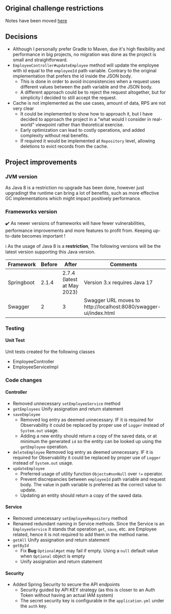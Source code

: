 ## Original challenge restrictions
Notes have been moved [here](./challenge.md)

## Decisions
- Although I personally prefer Gradle to Maven, due it's high flexibility and performance in big projects, no migration was done as the project is small and straightforward.
- `EmployeeController#updateEmployee` method will update the employee with id equal to the `employeeId` path variable. Contrary to the original implementation that prefers the id inside the JSON body.
  - This is done in order to avoid inconsistencies when a request uses different values between the path variable and the JSON body.
  - A different approach could be to reject the request altogether, but for simplicity I decided to still accept the request.
- Cache is not implemented as the use cases, amount of data, RPS are not very clear
  - It could be implemented to show how to approach it, but I have decided to approach the project in a "what would I consider in real-world" viewpoint rather than theoretical exercise.
  - Early optimization can lead to costly operations, and added complexity without real benefits.
  - If required it would be implemented at `Repository` level, allowing deletions to evict records from the cache. 


## Project improvements

### JVM version
As Java 8 is a restriction no upgrade has been done, however just upgradingt the runtime can bring a lot of benefits, such as more effective GC implementations which might impact positively performance.


### Frameworks version
✔️ As newer versions of frameworks will have fewer vulnerabilities, performance improvements and more features to profit from. Keeping up-to-date becomes important !

ℹ️ As the usage of Java 8 is a **restriction**, The following versions will be the latest version supporting this Java version.

| Framework  | Before | After                      | Comments                                                         |
|------------|--------|----------------------------|------------------------------------------------------------------|
| Springboot | 2.1.4  | 2.7.4 (latest at May 2023) | Version 3.x requires Java 17                                     |
| Swagger    | 2      | 3                          | Swagger URL moves to http://localhost:8080/swagger-ui/index.html |

### Testing

#### Unit Test 
Unit tests created for the following classes
- EmployeeController
- EmployeeServiceImpl

### Code changes
#### Controller
- Removed unnecessary `setEmployeeService` method
- `getEmployees` Unify assignation and return statement
- `saveEmployee`
  - Removed log entry as deemed unnecessary. IF it is required for Observability it could be replaced by proper use of `Logger` instead of `System.out` usage.
  - Adding a new entity should return a copy of the saved data, or at minimum the generated `id` so the entity can be looked up using the `getEmployee` operation.
- `deleteEmployee` Removed log entry as deemed unnecessary. IF it is required for Observability it could be replaced by proper use of `Logger` instead of `System.out` usage.
- `updateEmployee`
  - Preferred usage of utility function `Objects#nonNull` over `!=` operator.
  - Prevent discrepancies between `employeeId` path variable and request body. The value in path variable is preferred as the correct value to update.
  - Updating an entity should return a copy of the saved data.

#### Service
- Removed unnecessary `setEmployeeRepository` method
- Renamed redundant naming in Service methods. Since the Service is an `EmployeeService` it stands that operation `get`, `save`, etc. are Employee related, hence it is not required to add them in the method name.
- `getAll` Unify assignation and return statement
- `getById`
    - Fix **Bug** `Optional#get` may fail if empty. Using a `null` default value when `Optional` object is empty
    - Unify assignation and return statement

#### Security
- Added Spring Security to secure the API endpoints
  - Security guided by API KEY strategy (as this is closer to an Auth Token without having an actual IAM system)
  - The secret security key is configurable in the `application.yml` under the `auth` key.
